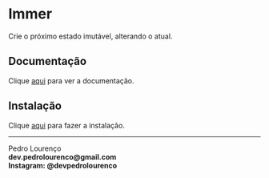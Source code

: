 # Immer

Crie o próximo estado imutável, alterando o atual.

## Documentação

Clique [aqui](https://github.com/immerjs/immer) para ver a documentação.

## Instalação

Clique [aqui](https://www.npmjs.com/package/immer) para fazer a instalação.

<hr>
<stong>Pedro Lourenço</strong><br>
<Strong>dev.pedrolourenco@gmail.com</strong><br>
<Strong>Instagram: @devpedrolourenco</strong>